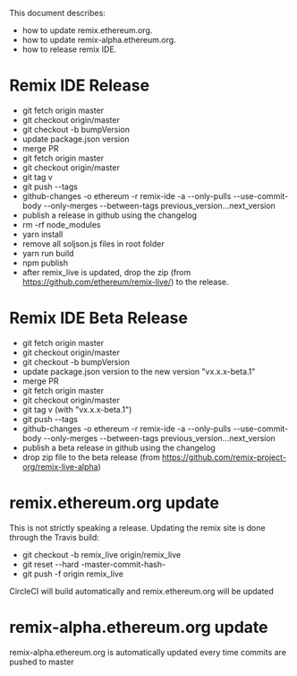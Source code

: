 This document describes:
 - how to update remix.ethereum.org.
 - how to update remix-alpha.ethereum.org.
 - how to release remix IDE.

# Remix IDE Release

 - git fetch origin master
 - git checkout origin/master
 - git checkout -b bumpVersion
 - update package.json version
 - merge PR
 - git fetch origin master
 - git checkout origin/master
 - git tag v<version-number>
 - git push --tags
 - github-changes -o ethereum -r remix-ide -a --only-pulls --use-commit-body --only-merges --between-tags previous_version...next_version
 - publish a release in github using the changelog
 - rm -rf node_modules
 - yarn install
 - remove all soljson.js files in root folder
 - yarn run build
 - npm publish
 - after remix_live is updated, drop the zip (from https://github.com/ethereum/remix-live/) to the release.

# Remix IDE Beta Release
 - git fetch origin master
 - git checkout origin/master
 - git checkout -b bumpVersion
 - update package.json version to the new version "vx.x.x-beta.1"
 - merge PR
 - git fetch origin master
 - git checkout origin/master
 - git tag v<version-number> (with "vx.x.x-beta.1")
 - git push --tags
 - github-changes -o ethereum -r remix-ide -a --only-pulls --use-commit-body --only-merges --between-tags previous_version...next_version
 - publish a beta release in github using the changelog
 - drop zip file to the beta release (from https://github.com/remix-project-org/remix-live-alpha)
 
# remix.ethereum.org update

This is not strictly speaking a release. Updating the remix site is done through the Travis build:

 - git checkout -b remix_live origin/remix_live
 - git reset --hard -master-commit-hash-
 - git push -f origin remix_live

 CircleCI will build automatically and remix.ethereum.org will be updated

# remix-alpha.ethereum.org update

remix-alpha.ethereum.org is automatically updated every time commits are pushed to master
 
